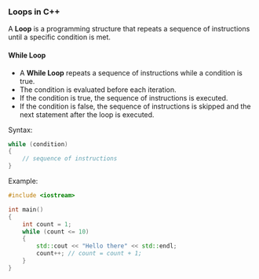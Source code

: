 ### Loops in C++

A **Loop** is a programming structure that repeats a sequence of instructions until a specific condition is met.

#### While Loop

- A **While Loop** repeats a sequence of instructions while a condition is true.
- The condition is evaluated before each iteration.
- If the condition is true, the sequence of instructions is executed.
- If the condition is false, the sequence of instructions is skipped and the next statement after the loop is executed.

Syntax:
```cpp
while (condition)
{
    // sequence of instructions
}
```

Example:
```cpp
#include <iostream>

int main()
{
    int count = 1;
    while (count <= 10)
    {
        std::cout << "Hello there" << std::endl;
        count++; // count = count + 1;
    }
}
```